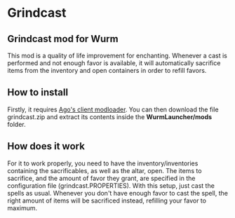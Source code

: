 # Grindcast

## Grindcast mod for Wurm
This mod is a quality of life improvement for enchanting. Whenever a cast is performed and not enough favor is available, it will automatically sacrifice items from the inventory and open containers in order to refill favors.

## How to install
Firstly, it requires [Ago's client modloader](https://github.com/ago1024/WurmClientModLauncher/releases/). You can then download the file grindcast.zip and extract its contents inside the **WurmLauncher/mods** folder.

## How does it work
For it to work properly, you need to have the inventory/inventories containing the sacrificables, as well as the altar, open. The items to sacrifice, and the amount of favor they grant, are specified in the configuration file (grindcast.PROPERTIES).
With this setup, just cast the spells as usual. Whenever you don't have enough favor to cast the spell, the right amount of items will be sacrificed instead, refilling your favor to maximum.
